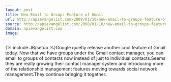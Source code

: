 ```yaml
---
layout: post
title: New Email to Groups Feature of Gmail
url: http://apievangelist.com/2008/01/10/new-email-to-groups-feature-of-gmail/
source: http://apievangelist.com/2008/01/10/new-email-to-groups-feature-of-gmail/
domain: apievangelist.com
image: 
---
```

{% include JB/setup %}Google quietly release another cool feature of Gmail today.  Now that we have groups under the Gmail contact manager, you can email to groups of contacts now instead of just to individual contacts.Seems they are really growing their contact manager system and introducing more of the relationship management features moving towards social network management.They continue bringing it together.